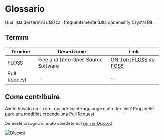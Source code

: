 # Glossario

Una lista dei termini utilizzati frequentemente dalla community
Crystal Bit.

## Termini

| Termine | Descrizione                         | Link                         |
|---------|-------------------------------------|------------------------------|
| FLOSS   | Free and Libre Open Source Software | [GNU.org FLOSS vs FOSS][gfl] |
| Pull Request |... |...  |

[gfl]: https://www.gnu.org/philosophy/floss-and-foss.en.html

## Come contribuire

Avete trovato un errore, oppure volete aggiungere altri termini? Proponete pure
una modifica creando una Pull Request.

Se avete bisogno di aiuto chiedete sul [server Discord](discord)

[![Discord](https://img.shields.io/discord/686600734636376102?logo=discord&logoColor=ffffff&color=7389D8&labelColor=6A7EC2)](discord)

[discord]: https://discord.gg/SA6S2Db
